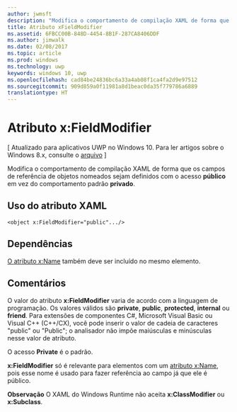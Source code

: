 ```yaml
---
author: jwmsft
description: "Modifica o comportamento de compilação XAML de forma que os campos de referência de objetos nomeados sejam definidos com o acesso público em vez do comportamento padrão privado."
title: Atributo xFieldModifier
ms.assetid: 6FBCC00B-848D-4454-8B1F-287CA8406DDF
ms.author: jimwalk
ms.date: 02/08/2017
ms.topic: article
ms.prod: windows
ms.technology: uwp
keywords: windows 10, uwp
ms.openlocfilehash: cad84be24836bc6a33a4ab08f1ca4fa2d9e97512
ms.sourcegitcommit: 909d859a0f11981a8d1beac0da35f779786a6889
translationtype: HT
---
```

# <a name="xfieldmodifier-attribute"></a>Atributo x:FieldModifier

\[ Atualizado para aplicativos UWP no Windows 10. Para ler artigos sobre o Windows 8.x, consulte o [arquivo](http://go.microsoft.com/fwlink/p/?linkid=619132) \]

Modifica o comportamento de compilação XAML de forma que os campos de referência de objetos nomeados sejam definidos com o acesso **público** em vez do comportamento padrão **privado**.

## <a name="xaml-attribute-usage"></a>Uso do atributo XAML

``` syntax
<object x:FieldModifier="public".../>
```

## <a name="dependencies"></a>Dependências

[O atributo x:Name](x-name-attribute.md) também deve ser incluído no mesmo elemento.

## <a name="remarks"></a>Comentários

O valor do atributo **x:FieldModifier** varia de acordo com a linguagem de programação. Os valores válidos são **private**, **public**, **protected**, **internal** ou **friend**. Para extensões de componentes C#, Microsoft Visual Basic ou Visual C++ (C++/CX), você pode inserir o valor de cadeia de caracteres "public" ou "Public"; o analisador não impõe maiúsculas e minúsculas nesse valor de atributo.

O acesso **Private** é o padrão.

**x:FieldModifier** só é relevante para elementos com um [atributo x:Name](x-name-attribute.md), pois esse nome é usado para fazer referência ao campo já que ele é público.

**Observação** O XAML do Windows Runtime não aceita **x:ClassModifier** ou **x:Subclass**.

